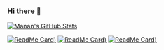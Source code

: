### Hi there 👋
[![Manan's GitHub Stats](https://github-readme-stats.vercel.app/api?username=bhatia47&theme=radical)](https://github.com/bhatia47)


[![ReadMe Card](https://github-readme-stats.vercel.app/api/pin/?username=bhatia47&repo=data-structs-and-algorithms&theme=radical))](https://github.com/bhatia47/data-structs-and-algorithms)
[![ReadMe Card](https://github-readme-stats.vercel.app/api/pin/?username=bhatia47&repo=RLRBT&theme=radical))](https://github.com/bhatia47/RLRBT)
[![ReadMe Card](https://github-readme-stats.vercel.app/api/pin/?username=bhatia47&repo=airport-management-system&theme=radical))](https://github.com/bhatia47/airport-management-system)


<!--
**bhatia47/bhatia47** is a ✨ _special_ ✨ repository because its `README.md` (this file) appears on your GitHub profile.

Here are some ideas to get you started:

- 🔭 I’m currently working on ...
- 🌱 I’m currently learning ...
- 👯 I’m looking to collaborate on ...
- 🤔 I’m looking for help with ...
- 💬 Ask me about ...
- 📫 How to reach me: ...
- 😄 Pronouns: ...
- ⚡ Fun fact: ...
-->
